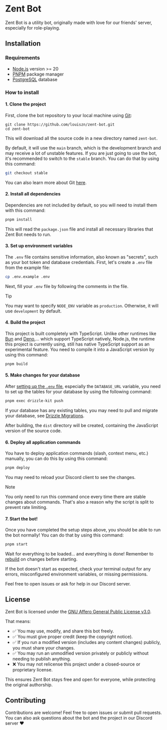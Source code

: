 # Zent Bot

Zent Bot is a utility bot, originally made with love for our friends' server, especially for role-playing.

## Installation

### Requirements

- [Node.js](https://nodejs.org/) version >= 20
- [PNPM](https://pnpm.io) package manager
- [PostgreSQL](https://www.postgresql.org/) database

### How to install

#### 1. Clone the project

First, clone the bot repository to your local machine using [Git](https://git-scm.com/):

```
git clone https://github.com/louiszn/zent-bot.git
cd zent-bot
```

This will download all the source code in a new directory named `zent-bot`.

By default, it will use the `main` branch, which is the development branch and may receive a lot of unstable features. If you are just going to use the bot, it's recommended to switch to the `stable` branch. You can do that by using this command:

```sh
git checkout stable
```

You can also learn more about Git [here](https://github.com/git-guides).

#### 2. Install all dependencies

Dependencies are not included by default, so you will need to install them with this command:

```sh
pnpm install
```

This will read the `package.json` file and install all necessary libraries that Zent Bot needs to run.

#### 3. Set up environment variables

The `.env` file contains sensitive information, also known as "secrets", such as your bot token and database credentials. First, let's create a `.env` file from the example file:

```sh
cp .env.example .env
```

Next, fill your `.env` file by following the comments in the file.

> [!TIP]  
> You may want to specify `NODE_ENV` variable as `production`. Otherwise, it will use `development` by default.

#### 4. Build the project

This project is built completely with TypeScript. Unlike other runtimes like [Bun](https://bun.sh/) and [Deno](https://deno.com/),... which support TypeScript natively, Node.js, the runtime this project is currently using, still has native TypeScript support as an experimental feature. You need to compile it into a JavaScript version by using this command:

```sh
pnpm build
```

#### 5. Make changes for your database

After [setting up the `.env` file](#3-set-up-environment-variables), especially the `DATABASE_URL` variable, you need to set up the tables for your database by using the following command:

```sh
pnpm exec drizzle-kit push
```

If your database has any existing tables, you may need to pull and migrate your database, see [Drizzle Migrations](https://orm.drizzle.team/docs/migrations).

After building, the `dist` directory will be created, containing the JavaScript version of the source code.

#### 6. Deploy all application commands

You have to deploy application commands (slash, context menu, etc.) manually, you can do this by using this command:

```sh
pnpm deploy
```

You may need to reload your Discord client to see the changes.

> [!NOTE]  
> You only need to run this command once every time there are stable changes about commands. That's also a reason why the script is split to prevent rate limiting.

#### 7. Start the bot!

Once you have completed the setup steps above, you should be able to run the bot normally! You can do that by using this command:

```sh
pnpm start
```

Wait for everything to be loaded... and everything is done! Remember to [rebuild](#5-build-the-project) on changes before starting.

If the bot doesn't start as expected, check your terminal output for any errors, misconfigured environment variables, or missing permissions.

Feel free to open issues or ask for help in our Discord server.

## License

Zent Bot is licensed under the [GNU Affero General Public License v3.0](./LICENSE).

That means:

- ✅ You may use, modify, and share this bot freely.
- ✅ You must give proper credit (keep the copyright notice).
- ✅ If you run a modified version (includes any content changes) publicly, you must share your changes.
- ✅ You may run an unmodified version privately or publicly without needing to publish anything.
- ❌ You may not relicense this project under a closed-source or proprietary license.

This ensures Zent Bot stays free and open for everyone, while protecting the original authorship.

## Contributing

Contributions are welcome! Feel free to open issues or submit pull requests. You can also ask questions about the bot and the project in our Discord server ❤️
